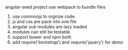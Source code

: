 angular-seed project use webpack to bundle files

1. use commonjs to orgnize code
2. js and css are pack into one file
3. angular sub modules are lazy loaded
4. modules can still be testable
5. support bower and npm both
6. add require('bootstrap') and requrie('jquery') for demo